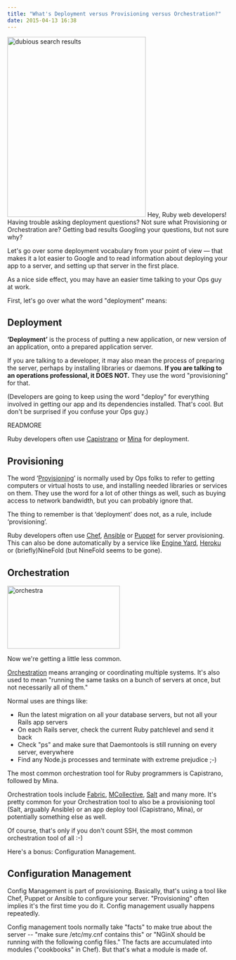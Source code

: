 ```yaml
---
title: "What's Deployment versus Provisioning versus Orchestration?"
date: 2015-04-13 16:38
---
```

<img width="315" height="409" src="/images/orchestration/bad_google_search.png#right" alt="dubious search results" title="At least _you_ knew to search on deployment..."> </img>
Hey, Ruby web developers! Having trouble asking deployment questions?
Not sure what Provisioning or Orchestration are? Getting bad results
Googling your questions, but not sure why?

Let's go over some deployment vocabulary from your point of view
&mdash; that makes it a lot easier to Google and to read information
about deploying your app to a server, and setting up that server in
the first place.

As a nice side effect, you may have an easier time talking to your Ops guy at work.

First, let's go over what the word "deployment" means:

## Deployment

<b>&lsquo;Deployment&rsquo;</b> is the process of putting a new application, or new
version of an application, onto a prepared application server.

If you are talking to a developer, it may also mean the process of
preparing the server, perhaps by installing libraries or daemons.
<b>If you are talking to an operations professional, it DOES NOT.</b>
They use the word "provisioning" for that.

(Developers are going to keep using the word "deploy" for everything
involved in getting our app and its dependencies installed. That's
cool. But don't be surprised if you confuse your Ops guy.)

READMORE

Ruby developers often use <a href="http://capistranorb.com/" target="_blank">Capistrano</a> or <a href="http://nadarei.co/mina/" target="_blank">Mina</a> for deployment.

## Provisioning

The word &lsquo;<a target="_blank"
href="http://en.wikipedia.org/wiki/Provisioning">Provisioning</a>&rsquo;
is normally used by Ops folks to refer to getting computers or virtual
hosts to use, and installing needed libraries or services on
them. They use the word for a lot of other things as well, such as
buying access to network bandwidth, but you can probably ignore that.

The thing to remember is that &lsquo;deployment&rsquo; does not, as a
rule, include &lsquo;provisioning&rsquo;.

Ruby developers often use <a target="_blank" href="https://www.chef.io/get-chef/">Chef</a>, <a target="_blank"
href="http://ansible.com">Ansible</a> or <a target="_blank"
href="http://puppetlabs.com">Puppet</a> for server provisioning. This
can also be done automatically by a service like <a target="_blank"
href="http://engineyard.com">Engine Yard</a>, <a target="_blank"
href="http://heroku.com">Heroku</a> or (briefly)NineFold
(but NineFold seems to be gone).

## Orchestration

<img width="256" height="143" src="/images/orchestration/orchestra_512_287.jpg#right" alt="orchestra" title="The blond kid is totally an app server."> </img>

Now we're getting a little less common.

<a target="_blank"
href="http://en.wikipedia.org/wiki/Orchestration_(computing)">Orchestration</a>
means arranging or coordinating multiple systems. It's also used to
mean "running the same tasks on a bunch of servers at once, but not
necessarily all of them."

Normal uses are things like:

* Run the latest migration on all your database servers, but not all your Rails app servers
* On each Rails server, check the current Ruby patchlevel and send it back
* Check "ps" and make sure that Daemontools is still running on every server, everywhere
* Find any Node.js processes and terminate with extreme prejudice ;-)

The most common orchestration tool for Ruby programmers is Capistrano, followed by Mina.

Orchestration tools include <a target="_blank"
href="http://www.fabfile.org/">Fabric</a>, <a target="_blank"
href="https://puppetlabs.com/mcollective">MCollective</a>, <a target="blank"
href="http://saltstack.com/">Salt</a> and many more. It's pretty
common for your Orchestration tool to also be a provisioning tool
(Salt, arguably Ansible) or an app deploy tool (Capistrano, Mina), or
potentially something else as well.

Of course, that's only if you don't count SSH, the most common
orchestration tool of all :-)

Here's a bonus: Configuration Management.

## Configuration Management

Config Management is part of provisioning. Basically, that's using a
tool like Chef, Puppet or Ansible to configure your
server. "Provisioning" often implies it's the first time you do
it. Config management usually happens repeatedly.

Config management tools normally take "facts" to make true about the
server -- "make sure /etc/my.cnf contains this" or "NGinX should be
running with the following config files." The facts are accumulated
into modules ("cookbooks" in Chef). But that's what a module is made
of.

